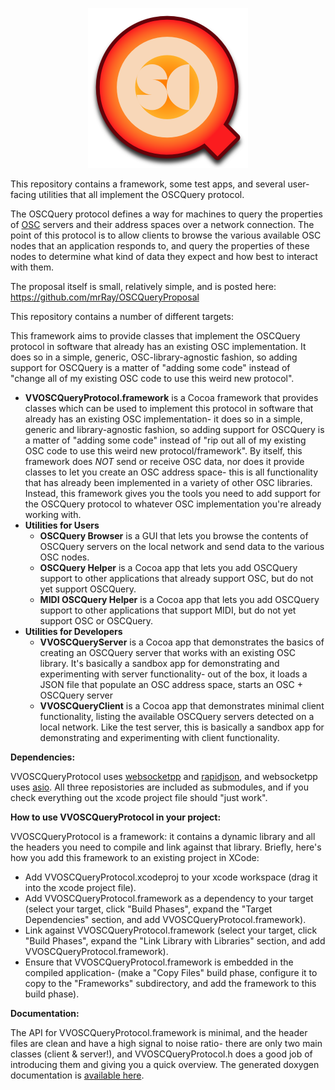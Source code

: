 <p align="center">
<img width="256" height="256" src="VVOSCQueryBrowser/OSCQueryBrowserAppIcon.iconset/icon_256@2x.png">
</p>

This repository contains a framework, some test apps, and several user-facing utilities that all implement the OSCQuery protocol.

The OSCQuery protocol defines a way for machines to query the properties of [OSC](http://www.opensoundcontrol.org/) servers and their address spaces over a network connection.  The point of this protocol is to allow clients to browse the various available OSC nodes that an application responds to, and query the properties of these nodes to determine what kind of data they expect and how best to interact with them.

The proposal itself is small, relatively simple, and is posted here: https://github.com/mrRay/OSCQueryProposal

This repository contains a number of different targets:


This framework aims to provide classes that implement the OSCQuery protocol in software that already has an existing OSC implementation. It does so in a simple, generic, OSC-library-agnostic fashion, so adding support for OSCQuery is a matter of "adding some code" instead of "change all of my existing OSC code to use this weird new protocol".


* **VVOSCQueryProtocol.framework** is a Cocoa framework that provides classes which can be used to implement this protocol in software that already has an existing OSC implementation- it does so in a simple, generic and library-agnostic fashion, so adding support for OSCQuery is a matter of "adding some code" instead of "rip out all of my existing OSC code to use this weird new protocol/framework".  By itself, this framework does *NOT* send or receive OSC data, nor does it provide classes to let you create an OSC address space- this is all functionality that has already been implemented in a variety of other OSC libraries.  Instead, this framework gives you the tools you need to add support for the OSCQuery protocol to whatever OSC implementation you're already working with.
* **Utilities for Users**
    * **OSCQuery Browser** is a GUI that lets you browse the contents of OSCQuery servers on the local network and send data to the various OSC nodes.
    * **OSCQuery Helper** is a Cocoa app that lets you add OSCQuery support to other applications that already support OSC, but do not yet support OSCQuery.
    * **MIDI OSCQuery Helper** is a Cocoa app that lets you add OSCQuery support to other applications that support MIDI, but do not yet support OSC or OSCQuery.
* **Utilities for Developers**
    * **VVOSCQueryServer** is a Cocoa app that demonstrates the basics of creating an OSCQuery server that works with an existing OSC library.  It's basically a sandbox app for demonstrating and experimenting with server functionality- out of the box, it loads a JSON file that populate an OSC address space, starts an OSC + OSCQuery server
    * **VVOSCQueryClient** is a Cocoa app that demonstrates minimal client functionality, listing the available OSCQuery servers detected on a local network.  Like the test server, this is basically a sandbox app for demonstrating and experimenting with client functionality.

**Dependencies:**

VVOSCQueryProtocol uses [websocketpp](https://github.com/zaphoyd/websocketpp) and [rapidjson](https://github.com/Tencent/rapidjson), and websocketpp uses [asio](https://think-async.com/).  All three reposistories are included as submodules, and if you check everything out the xcode project file should "just work".

**How to use VVOSCQueryProtocol in your project:**

VVOSCQueryProtocol is a framework: it contains a dynamic library and all the headers you need to compile and link against that library.  Briefly, here's how you add this framework to an existing project in XCode:
- Add VVOSCQueryProtocol.xcodeproj to your xcode workspace (drag it into the xcode project file).
- Add VVOSCQueryProtocol.framework as a dependency to your target (select your target, click "Build Phases", expand the "Target Dependencies" section, and add VVOSCQueryProtocol.framework).
- Link against VVOSCQueryProtocol.framework (select your target, click "Build Phases", expand the "Link Library with Libraries" section, and add VVOSCQueryProtocol.framework).
- Ensure that VVOSCQueryProtocol.framework is embedded in the compiled application- (make a "Copy Files" build phase, configure it to copy to the "Frameworks" subdirectory, and add the framework to this build phase).

**Documentation:**

The API for VVOSCQueryProtocol.framework is minimal, and the header files are clean and have a high signal to noise ratio- there are only two main classes (client & server!), and VVOSCQueryProtocol.h does a good job of introducing them and giving you a quick overview.  The generated doxygen documentation is [available here](https://www.vidvox.net/rays_oddsnends/VVOSCQueryProtocol_Doxygen/html/index.html).
